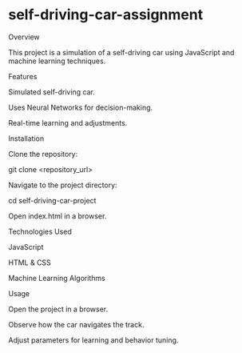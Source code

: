 # self-driving-car-assignment

Overview

This project is a simulation of a self-driving car using JavaScript and machine learning techniques.

Features

Simulated self-driving car.

Uses Neural Networks for decision-making.

Real-time learning and adjustments.

Installation

Clone the repository:

git clone <repository_url>

Navigate to the project directory:

cd self-driving-car-project

Open index.html in a browser.

Technologies Used

JavaScript

HTML & CSS

Machine Learning Algorithms

Usage

Open the project in a browser.

Observe how the car navigates the track.

Adjust parameters for learning and behavior tuning.

